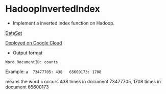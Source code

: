 # HadoopInvertedIndex

- Implement a inverted index function on Hadoop.

[DataSet](https://drive.google.com/file/d/1zqcp9igDWmzo3r7_zFOF0t4jhOxQibPb/view?usp=sharing)

[Deployed on Google Cloud](https://www.maolintu.com/2018/01/08/running-hadoop-program-on-google-cloud-platform/)

- Output format

`Word DocumentID: counts`

Example:
`a	73477705: 438	65600173: 1708`

means the word `a` occurs 438 times in document 73477705, 1708 times in document 65600173

